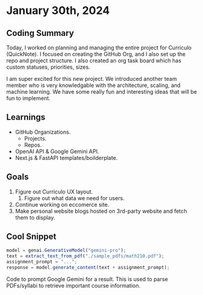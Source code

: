 # January 30th, 2024

## Coding Summary

Today, I worked on planning and managing the entire project for Curriculo (QuickNote). I focused on creating the GitHub Org, and I also set up the repo and project structure. I also created an org task board which has custom statuses, priorities, sizes.

I am super excited for this new project. We introduced another team member who is very knowledgable with the architecture, scaling, and machine learning. We have some really fun and interesting ideas that will be fun to implement.

## Learnings

- GitHub Organizations.
  - Projects.
  - Repos.
- OpenAI API & Google Gemini API.
- Next.js & FastAPI templates/boilderplate.

## Goals

1. Figure out Curriculo UX layout.
   1. Figure out what data we need for users.
2. Continue working on eccomerce site.
3. Make personal website blogs hosted on 3rd-party website and fetch them to display.

## Cool Snippet

```javascript
model = genai.GenerativeModel("gemini-pro");
text = extract_text_from_pdf("./sample_pdfs/math210.pdf");
assignment_prompt = "...";
response = model.generate_content(text + assignment_prompt);
```

Code to prompt Google Gemini for a result. This is used to parse PDFs/syllabi to retrieve important course information.

